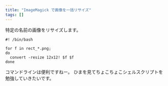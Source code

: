 ```yaml
---
title: "ImageMagick で画像を一括リサイズ"
tags: []
---
```


特定の名前の画像をリサイズします。

```
#! /bin/bash

for f in rect_*.png;
do
  convert -resize 12x12! $f $f
done
```

コマンドラインは便利ですねー。
ひまを見てちょこちょこシェルスクリプトを勉強していきたいです。

